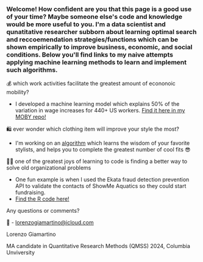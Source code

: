 

### Welcome! How confident are you that this page is a good use of your time? Maybe someone else's code and knowledge would be more useful to you. I'm a data scientist and qunatitative researcher subborn about learning optimal search and reccoemendation strategies/functions which can be shown empirically to improve business, economic, and social conditions. Below you'll find links to my naive attempts applying machine learning methods to learn and implement such algorithms. 

💰 which work activities facilitate the greatest amount of econonoic mobility? 
   - I developed a machine learning model which explains 50% of the variation in wage increases for 440+ US workers. [Find it here in my MOBY repo!](https://github.com/lorenzosg/MOBY)

🛍️ ever wonder which clothing item will improve your style the most?
   - I'm working on an [algorithm](https://github.com/lorenzosg/no-scroll) which learns the wisdom of your favorite stylists, and helps you to complete the greatest number of cool fits 😎


👷‍♂️ one of the greatest joys of learning to code is finding a better way to solve old organizational problems
   - One fun example is when I used the Ekata fraud detection prevention API to validate the contacts of ShowMe Aquatics so they could start fundraising.
   - [Find the R code here!](https://github.com/lorenzosg/database-updating)
    
Any questions or comments?

📧 - lorenzogiamartino@icloud.com

Lorenzo Giamartino

MA candidate in Quantitative Research Methods (QMSS) 2024, Columbia Unviversity 
